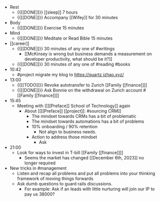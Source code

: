 - Rest
    - {{[[DONE]]}}  [[sleep]] 7 hours
    - {{[[DONE]]}}  Accompany [[Wifey]] for 30 minutes
- Body
    - {{[[DONE]]}}  Exercise 15 minutes
- Mind
    - {{[[DONE]]}}  Meditate or Read Bible 15 minutes
- [[career]]
    - {{[[DONE]]}}  30 minutes of any one of #writings
        - [[McKinsey is wrong but business demands a measurement on developer productivity, what should be it?]]
    - {{[[DONE]]}}  30 minutes of any one of #reading #books
- 10:42
    - #project migrate my blog to https://quartz.jzhao.xyz/
- 13:00
    - {{[[TODO]]}}  Revoke autotransfer to Zurich [[Family [[finance]]]]
    - {{[[DONE]]}}  Ask Bonnie on the withdrawal on Zurich account #[[Family [[finance]]]]
- 15:45
    - Meeting with [[[[Preface]] School of Technology]] again
        - About [[[[Preface]] [[project]]: #sourcing CRM]]
            - The mindset towards CRMs has a bit of problematic
            - The mindset towards automations has a bit of problems
            - 10% onboarding / 90% retention
                - Not align to business needs.
            - Action to address those mindset
                - Ask
- 21:00
    - Look for ways to invest in T-bill [[Family [[finance]]]]
        - Seems the market has changed [[December 6th, 2023]] no longer required
- New tricks in #management
    - Listen and recap all problems and put all problems into your thinking framework of moving things forwards 
    - Ask dumb questions to guard rails discussions.
        - For example: Ask if an leads with little nurturing will join our IP to pay us 38000?
